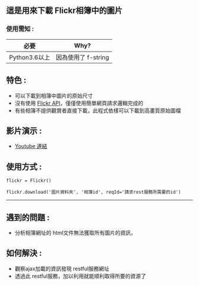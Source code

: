 ## 這是用來下載 Flickr相簿中的圖片

### 使用需知 :
| 必要       | Why?
| :---------: | :--------: |
| Python3.6以上  | 因為使用了 f-string


## 特色 :
- 可以下載到相簿中圖片的原始尺寸
- 沒有使用 [Flickr API](https://www.flickr.com/services/api/)，僅僅使用簡單網頁請求邏輯完成的
- 有些相簿不提供觀賞者直接下載，此程式依樣可以下載到高畫質原始圖檔


## 影片演示 :
- [Youtube 連結](https://www.youtube.com/watch?v=I80UWifE7fM)


## 使用方式 :
```
flickr = Flickr()
```
```
flickr.download('圖片資料夾', '相簿id', reqId='請求rest服務所需要的id')
```

***

## 遇到的問題 :
- 分析相簿網址的 html文件無法獲取所有圖片的資訊，

## 如何解決 :
- 觀察ajax加載的資訊發現 restful服務網址
- 透過此 restful服務，加以利用就能順利取得所要的資源了
